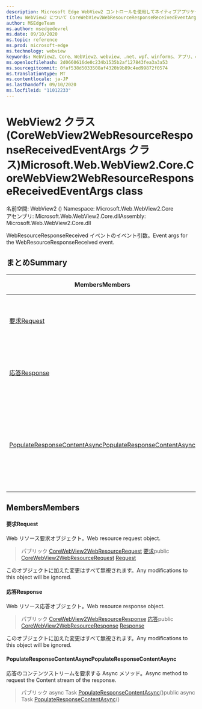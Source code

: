 ```yaml
---
description: Microsoft Edge WebView2 コントロールを使用してネイティブアプリケーションに web 技術 (HTML、CSS、JavaScript) を埋め込む
title: WebView2 について CoreWebView2WebResourceResponseReceivedEventArgs
author: MSEdgeTeam
ms.author: msedgedevrel
ms.date: 09/10/2020
ms.topic: reference
ms.prod: microsoft-edge
ms.technology: webview
keywords: WebView2、Core、WebView2、webview、.net、wpf、winforms、アプリ、edge、CoreWebView2、CoreWebView2Controller、browser control、edge html、Microsoft の WebView2。 CoreWebView2WebResourceResponseReceivedEventArgs。
ms.openlocfilehash: 2d0660616de0c234b1535b2af127843fea3a3a53
ms.sourcegitcommit: 0faf538d5033508af4320b9b89c4ed99872f0574
ms.translationtype: MT
ms.contentlocale: ja-JP
ms.lasthandoff: 09/10/2020
ms.locfileid: "11012233"
---
```

# <span data-ttu-id="8a328-104">WebView2 クラス (CoreWebView2WebResourceResponseReceivedEventArgs クラス)</span><span class="sxs-lookup"><span data-stu-id="8a328-104">Microsoft.Web.WebView2.Core.CoreWebView2WebResourceResponseReceivedEventArgs class</span></span> 

<span data-ttu-id="8a328-105">名前空間: WebView2 () </span><span class="sxs-lookup"><span data-stu-id="8a328-105">Namespace: Microsoft.Web.WebView2.Core</span></span>\
<span data-ttu-id="8a328-106">アセンブリ: Microsoft.Web.WebView2.Core.dll</span><span class="sxs-lookup"><span data-stu-id="8a328-106">Assembly: Microsoft.Web.WebView2.Core.dll</span></span>

<span data-ttu-id="8a328-107">WebResourceResponseReceived イベントのイベント引数。</span><span class="sxs-lookup"><span data-stu-id="8a328-107">Event args for the WebResourceResponseReceived event.</span></span>

## <span data-ttu-id="8a328-108">まとめ</span><span class="sxs-lookup"><span data-stu-id="8a328-108">Summary</span></span>

 <span data-ttu-id="8a328-109">Members</span><span class="sxs-lookup"><span data-stu-id="8a328-109">Members</span></span>                        | <span data-ttu-id="8a328-110">説明</span><span class="sxs-lookup"><span data-stu-id="8a328-110">Descriptions</span></span>
--------------------------------|---------------------------------------------
[<span data-ttu-id="8a328-111">要求</span><span class="sxs-lookup"><span data-stu-id="8a328-111">Request</span></span>](#request) | <span data-ttu-id="8a328-112">Web リソース要求オブジェクト。</span><span class="sxs-lookup"><span data-stu-id="8a328-112">Web resource request object.</span></span>
[<span data-ttu-id="8a328-113">応答</span><span class="sxs-lookup"><span data-stu-id="8a328-113">Response</span></span>](#response) | <span data-ttu-id="8a328-114">Web リソース応答オブジェクト。</span><span class="sxs-lookup"><span data-stu-id="8a328-114">Web resource response object.</span></span>
[<span data-ttu-id="8a328-115">PopulateResponseContentAsync</span><span class="sxs-lookup"><span data-stu-id="8a328-115">PopulateResponseContentAsync</span></span>](#populateresponsecontentasync) | <span data-ttu-id="8a328-116">応答のコンテンツストリームを要求する Async メソッド。</span><span class="sxs-lookup"><span data-stu-id="8a328-116">Async method to request the Content stream of the response.</span></span>

## <span data-ttu-id="8a328-117">Members</span><span class="sxs-lookup"><span data-stu-id="8a328-117">Members</span></span>

#### <span data-ttu-id="8a328-118">要求</span><span class="sxs-lookup"><span data-stu-id="8a328-118">Request</span></span> 

<span data-ttu-id="8a328-119">Web リソース要求オブジェクト。</span><span class="sxs-lookup"><span data-stu-id="8a328-119">Web resource request object.</span></span>

> <span data-ttu-id="8a328-120">パブリック [CoreWebView2WebResourceRequest](microsoft-web-webview2-core-corewebview2webresourcerequest.md) [要求](#request)</span><span class="sxs-lookup"><span data-stu-id="8a328-120">public [CoreWebView2WebResourceRequest](microsoft-web-webview2-core-corewebview2webresourcerequest.md) [Request](#request)</span></span>

<span data-ttu-id="8a328-121">このオブジェクトに加えた変更はすべて無視されます。</span><span class="sxs-lookup"><span data-stu-id="8a328-121">Any modifications to this object will be ignored.</span></span>

#### <span data-ttu-id="8a328-122">応答</span><span class="sxs-lookup"><span data-stu-id="8a328-122">Response</span></span> 

<span data-ttu-id="8a328-123">Web リソース応答オブジェクト。</span><span class="sxs-lookup"><span data-stu-id="8a328-123">Web resource response object.</span></span>

> <span data-ttu-id="8a328-124">パブリック [CoreWebView2WebResourceResponse](microsoft-web-webview2-core-corewebview2webresourceresponse.md) [応答](#response)</span><span class="sxs-lookup"><span data-stu-id="8a328-124">public [CoreWebView2WebResourceResponse](microsoft-web-webview2-core-corewebview2webresourceresponse.md) [Response](#response)</span></span>

<span data-ttu-id="8a328-125">このオブジェクトに加えた変更はすべて無視されます。</span><span class="sxs-lookup"><span data-stu-id="8a328-125">Any modifications to this object will be ignored.</span></span>

#### <span data-ttu-id="8a328-126">PopulateResponseContentAsync</span><span class="sxs-lookup"><span data-stu-id="8a328-126">PopulateResponseContentAsync</span></span> 

<span data-ttu-id="8a328-127">応答のコンテンツストリームを要求する Async メソッド。</span><span class="sxs-lookup"><span data-stu-id="8a328-127">Async method to request the Content stream of the response.</span></span>

> <span data-ttu-id="8a328-128">パブリック async Task [PopulateResponseContentAsync](#populateresponsecontentasync)()</span><span class="sxs-lookup"><span data-stu-id="8a328-128">public async Task [PopulateResponseContentAsync](#populateresponsecontentasync)()</span></span>

